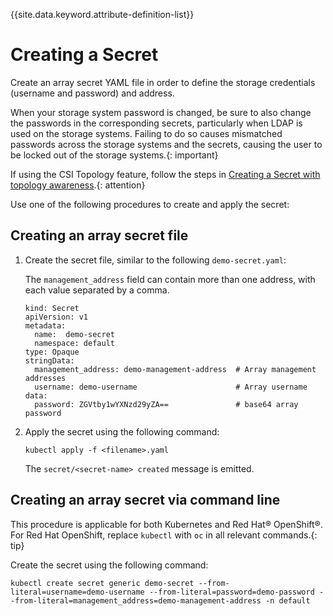 
{{site.data.keyword.attribute-definition-list}}

# Creating a Secret

Create an array secret YAML file in order to define the storage credentials (username and password) and address.

When your storage system password is changed, be sure to also change the passwords in the corresponding secrets, particularly when LDAP is used on the storage systems. Failing to do so causes mismatched passwords across the storage systems and the secrets, causing the user to be locked out of the storage systems.{: important}

If using the CSI Topology feature, follow the steps in [Creating a Secret with topology awareness](creating_secret_topology_aware.md).{: attention}

Use one of the following procedures to create and apply the secret:

## Creating an array secret file
1. Create the secret file, similar to the following `demo-secret.yaml`:

    The `management_address` field can contain more than one address, with each value separated by a comma.

    ```
    kind: Secret
    apiVersion: v1
    metadata:
      name:  demo-secret
      namespace: default
    type: Opaque
    stringData:
      management_address: demo-management-address  # Array management addresses
      username: demo-username                      # Array username
    data:
      password: ZGVtby1wYXNzd29yZA==               # base64 array password
     ```
       
2. Apply the secret using the following command:

      ```
      kubectl apply -f <filename>.yaml
      ```

    The `secret/<secret-name> created` message is emitted.


## Creating an array secret via command line

This procedure is applicable for both Kubernetes and Red Hat® OpenShift®. For Red Hat OpenShift, replace `kubectl` with `oc` in all relevant commands.{: tip}

Create the secret using the following command:

```
kubectl create secret generic demo-secret --from-literal=username=demo-username --from-literal=password=demo-password --from-literal=management_address=demo-management-address -n default
```
